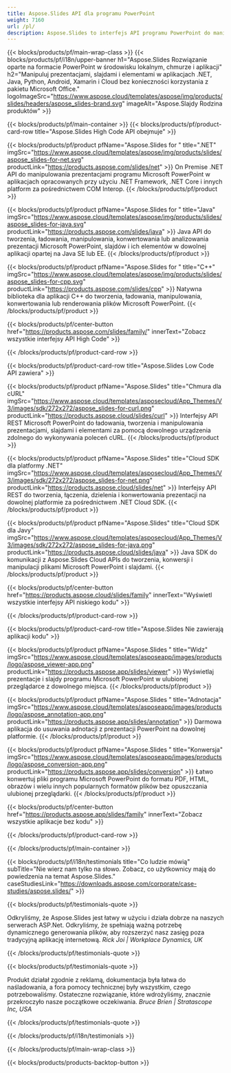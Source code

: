 ```yaml
---
title: Aspose.Slides API dla programu PowerPoint
weight: 7160
url: /pl/
description: Aspose.Slides to interfejs API programu PowerPoint do manipulowania prezentacjami, a chmura zapewnia interfejs API chmury slajdów.
---
```


{{< blocks/products/pf/main-wrap-class >}}
{{< blocks/products/pf/i18n/upper-banner h1="Aspose.Slides Rozwiązanie oparte na formacie PowerPoint w środowisku lokalnym, chmurze i aplikacji" h2="Manipuluj prezentacjami, slajdami i elementami w aplikacjach .NET, Java, Python, Android, Xamarin i Cloud bez konieczności korzystania z pakietu Microsoft Office." logoImageSrc="https://www.aspose.cloud/templates/aspose/img/products/slides/headers/aspose_slides-brand.svg" imageAlt="Aspose.Slajdy Rodzina produktów" >}}

{{< blocks/products/pf/main-container >}}
{{< blocks/products/pf/product-card-row title="Aspose.Slides High Code API obejmuje" >}}

{{< blocks/products/pf/product pfName="Aspose.Slides for " title=".NET" imgSrc="https://www.aspose.cloud/templates/aspose/img/products/slides/aspose_slides-for-net.svg" productLink="https://products.aspose.com/slides/net" >}}
On Premise .NET API do manipulowania prezentacjami programu Microsoft PowerPoint w aplikacjach opracowanych przy użyciu .NET Framework, .NET Core i innych platform za pośrednictwem COM Interop.
{{< /blocks/products/pf/product >}}

{{< blocks/products/pf/product pfName="Aspose.Slides for " title="Java" imgSrc="https://www.aspose.cloud/templates/aspose/img/products/slides/aspose_slides-for-java.svg" productLink="https://products.aspose.com/slides/java" >}}
Java API do tworzenia, ładowania, manipulowania, konwertowania lub analizowania prezentacji Microsoft PowerPoint, slajdów i ich elementów w dowolnej aplikacji opartej na Java SE lub EE.
{{< /blocks/products/pf/product >}}

{{< blocks/products/pf/product pfName="Aspose.Slides for " title="C++" imgSrc="https://www.aspose.cloud/templates/aspose/img/products/slides/aspose_slides-for-cpp.svg" productLink="https://products.aspose.com/slides/cpp" >}}
Natywna biblioteka dla aplikacji C++ do tworzenia, ładowania, manipulowania, konwertowania lub renderowania plików Microsoft PowerPoint.
{{< /blocks/products/pf/product >}}

{{< blocks/products/pf/center-button href="https://products.aspose.com/slides/family/" innerText="Zobacz wszystkie interfejsy API High Code" >}}

{{< /blocks/products/pf/product-card-row >}}

{{< blocks/products/pf/product-card-row title="Aspose.Slides Low Code API zawiera" >}}

{{< blocks/products/pf/product pfName="Aspose.Slides" title="Chmura dla cURL" imgSrc="https://www.aspose.cloud/templates/asposecloud/App_Themes/V3/images/sdk/272x272/aspose_slides-for-curl.png" productLink="https://products.aspose.cloud/slides/curl" >}}
Interfejsy API REST Microsoft PowerPoint do ładowania, tworzenia i manipulowania prezentacjami, slajdami i elementami za pomocą dowolnego urządzenia zdolnego do wykonywania poleceń cURL.
{{< /blocks/products/pf/product >}}

{{< blocks/products/pf/product pfName="Aspose.Slides" title="Cloud SDK dla platformy .NET" imgSrc="https://www.aspose.cloud/templates/asposecloud/App_Themes/V3/images/sdk/272x272/aspose_slides-for-net.png" productLink="https://products.aspose.cloud/slides/net" >}}
Interfejsy API REST do tworzenia, łączenia, dzielenia i konwertowania prezentacji na dowolnej platformie za pośrednictwem .NET Cloud SDK.
{{< /blocks/products/pf/product >}}

{{< blocks/products/pf/product pfName="Aspose.Slides" title="Cloud SDK dla Javy" imgSrc="https://www.aspose.cloud/templates/asposecloud/App_Themes/V3/images/sdk/272x272/aspose_slides-for-java.png" productLink="https://products.aspose.cloud/slides/java" >}}
Java SDK do komunikacji z Aspose.Slides Cloud APIs do tworzenia, konwersji i manipulacji plikami Microsoft PowerPoint i slajdami.
{{< /blocks/products/pf/product >}}

{{< blocks/products/pf/center-button href="https://products.aspose.cloud/slides/family" innerText="Wyświetl wszystkie interfejsy API niskiego kodu" >}}

{{< /blocks/products/pf/product-card-row >}}

{{< blocks/products/pf/product-card-row title="Aspose.Slides Nie zawierają aplikacji kodu" >}}

{{< blocks/products/pf/product pfName="Aspose.Slides " title="Widz" imgSrc="https://www.aspose.cloud/templates/asposeapp/images/products/logo/aspose_viewer-app.png" productLink="https://products.aspose.app/slides/viewer" >}}
Wyświetlaj prezentacje i slajdy programu Microsoft PowerPoint w ulubionej przeglądarce z dowolnego miejsca.
{{< /blocks/products/pf/product >}}

{{< blocks/products/pf/product pfName="Aspose.Slides " title="Adnotacja" imgSrc="https://www.aspose.cloud/templates/asposeapp/images/products/logo/aspose_annotation-app.png" productLink="https://products.aspose.app/slides/annotation" >}}
Darmowa aplikacja do usuwania adnotacji z prezentacji PowerPoint na dowolnej platformie.
{{< /blocks/products/pf/product >}}

{{< blocks/products/pf/product pfName="Aspose.Slides " title="Konwersja" imgSrc="https://www.aspose.cloud/templates/asposeapp/images/products/logo/aspose_conversion-app.png" productLink="https://products.aspose.app/slides/conversion" >}}
Łatwo konwertuj pliki programu Microsoft PowerPoint do formatu PDF, HTML, obrazów i wielu innych popularnych formatów plików bez opuszczania ulubionej przeglądarki.
{{< /blocks/products/pf/product >}}

{{< blocks/products/pf/center-button href="https://products.aspose.app/slides/family" innerText="Zobacz wszystkie aplikacje bez kodu" >}}

{{< /blocks/products/pf/product-card-row >}}

{{< /blocks/products/pf/main-container >}}

{{< blocks/products/pf/i18n/testimonials title="Co ludzie mówią" subTitle="Nie wierz nam tylko na słowo. Zobacz, co użytkownicy mają do powiedzenia na temat Aspose.Slides." caseStudiesLink="https://downloads.aspose.com/corporate/case-studies/aspose.slides/" >}}

{{< blocks/products/pf/testimonials-quote >}}
<p class="first">
Odkryliśmy, że Aspose.Slides jest łatwy w użyciu i działa dobrze na naszych serwerach ASP.Net. Odkryliśmy, że spełniają ważną potrzebę dynamicznego generowania plików, aby rozszerzyć nasz zasięg poza tradycyjną aplikację internetową.
 <em>
  Rick Joi | Workplace Dynamics, UK
 </em>
</p>

{{< /blocks/products/pf/testimonials-quote >}}

{{< blocks/products/pf/testimonials-quote >}}
<p class="second">
Produkt działał zgodnie z reklamą, dokumentacja była łatwa do naśladowania, a fora pomocy technicznej były wszystkim, czego potrzebowaliśmy. Ostateczne rozwiązanie, które wdrożyliśmy, znacznie przekroczyło nasze początkowe oczekiwania.
 <em>
  Bruce Brien | Stratascope Inc, USA
 </em>
</p>

{{< /blocks/products/pf/testimonials-quote >}}

{{< /blocks/products/pf/i18n/testimonials >}}

{{< /blocks/products/pf/main-wrap-class >}}

{{< blocks/products/products-backtop-button >}}